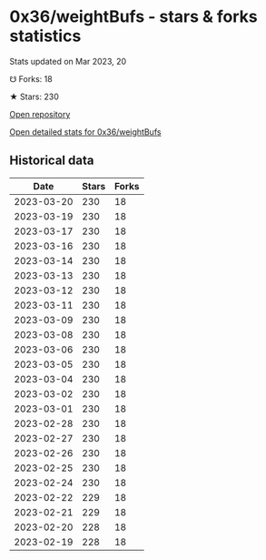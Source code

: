 # 0x36/weightBufs - stars & forks statistics

Stats updated on Mar 2023, 20

☋ Forks: 18

★ Stars: 230

[Open repository](https://github.com/0x36/weightBufs)

[Open detailed stats for 0x36/weightBufs](https://reviewgithub.com/rep/0x36/weightBufs)

## Historical data
| Date | Stars | Forks |
|------|-------|-------|
| 2023-03-20 | 230 | 18 | 
| 2023-03-19 | 230 | 18 | 
| 2023-03-17 | 230 | 18 | 
| 2023-03-16 | 230 | 18 | 
| 2023-03-14 | 230 | 18 | 
| 2023-03-13 | 230 | 18 | 
| 2023-03-12 | 230 | 18 | 
| 2023-03-11 | 230 | 18 | 
| 2023-03-09 | 230 | 18 | 
| 2023-03-08 | 230 | 18 | 
| 2023-03-06 | 230 | 18 | 
| 2023-03-05 | 230 | 18 | 
| 2023-03-04 | 230 | 18 | 
| 2023-03-02 | 230 | 18 | 
| 2023-03-01 | 230 | 18 | 
| 2023-02-28 | 230 | 18 | 
| 2023-02-27 | 230 | 18 | 
| 2023-02-26 | 230 | 18 | 
| 2023-02-25 | 230 | 18 | 
| 2023-02-24 | 230 | 18 | 
| 2023-02-22 | 229 | 18 | 
| 2023-02-21 | 229 | 18 | 
| 2023-02-20 | 228 | 18 | 
| 2023-02-19 | 228 | 18 | 

